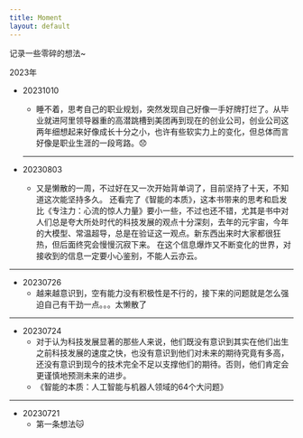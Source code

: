 ```yaml
---
title: Moment
layout: default
---
```

记录一些零碎的想法~

2023年

* 20231010

  * 睡不着，思考自己的职业规划，突然发现自己好像一手好牌打烂了。从毕业就进阿里领导器重的高潜跳槽到美团再到现在的创业公司，创业公司这两年细想起来好像成长十分之小，也许有些软实力上的变化，但总体而言好像是职业生涯的一段弯路。😞

  ---
* 20230803

  * 又是懒散的一周，不过好在又一次开始背单词了，目前坚持了十天，不知道这次能坚持多久。
    还看完了《智能的本质》，这本书带来的思考和启发比《专注力：心流的惊人力量》要小一些，不过也还不错，尤其是书中对人们总是夸大所处时代的科技发展的观点十分深刻，去年的元宇宙，今年的大模型、常温超导，总是在验证这一观点。新东西出来时大家都很狂热，但后面终究会慢慢沉寂下来。
    在这个信息爆炸又不断变化的世界，对接收到的信息一定要小心鉴别，不能人云亦云。

---

* 20230726
  * 越来越意识到，空有能力没有积极性是不行的，接下来的问题就是怎么强迫自己有干劲一点。。。太懒散了

---

* 20230724
  * 对于认为科技发展显著的那些人来说，他们既没有意识到其实在他们出生之前科技发展的速度之快，也没有意识到他们对未来的期待究竟有多高，还没有意识到现今的技术完全不足以支撑他们的期待。否则，他们肯定会更谨慎地预测未来的进步。
  * 《智能的本质：人工智能与机器人领域的64个大问题》

---

- 20230721
  - 第一条想法🐱
